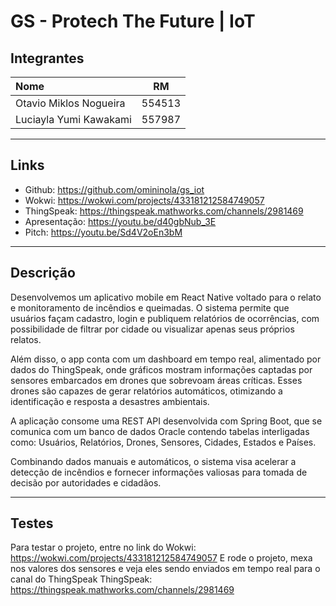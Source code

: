 # GS - Protech The Future | IoT

## Integrantes

| Nome                   |   RM   |
| :--------------------- | :----: |
| Otavio Miklos Nogueira | 554513 |
| Luciayla Yumi Kawakami | 557987 |

---

## Links

- Github: https://github.com/omininola/gs_iot
- Wokwi: https://wokwi.com/projects/433181212584749057
- ThingSpeak: https://thingspeak.mathworks.com/channels/2981469
- Apresentação: https://youtu.be/d40gbNub_3E
- Pitch: https://youtu.be/Sd4V2oEn3bM

---

## Descrição

Desenvolvemos um aplicativo mobile em React Native voltado para o relato e monitoramento de incêndios e queimadas. O sistema permite que usuários façam cadastro, login e publiquem relatórios de ocorrências, com possibilidade de filtrar por cidade ou visualizar apenas seus próprios relatos.

Além disso, o app conta com um dashboard em tempo real, alimentado por dados do ThingSpeak, onde gráficos mostram informações captadas por sensores embarcados em drones que sobrevoam áreas críticas. Esses drones são capazes de gerar relatórios automáticos, otimizando a identificação e resposta a desastres ambientais.

A aplicação consome uma REST API desenvolvida com Spring Boot, que se comunica com um banco de dados Oracle contendo tabelas interligadas como: Usuários, Relatórios, Drones, Sensores, Cidades, Estados e Países.

Combinando dados manuais e automáticos, o sistema visa acelerar a detecção de incêndios e fornecer informações valiosas para tomada de decisão por autoridades e cidadãos.

---

## Testes

Para testar o projeto, entre no link do Wokwi: https://wokwi.com/projects/433181212584749057
E rode o projeto, mexa nos valores dos sensores e veja eles sendo enviados em tempo real para o canal do ThingSpeak
ThingSpeak: https://thingspeak.mathworks.com/channels/2981469